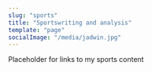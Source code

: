 ```yaml
---
slug: "sports" 
title: "Sportswriting and analysis"
template: "page"
socialImage: "/media/jadwin.jpg"
---
```


Placeholder for links to my sports content